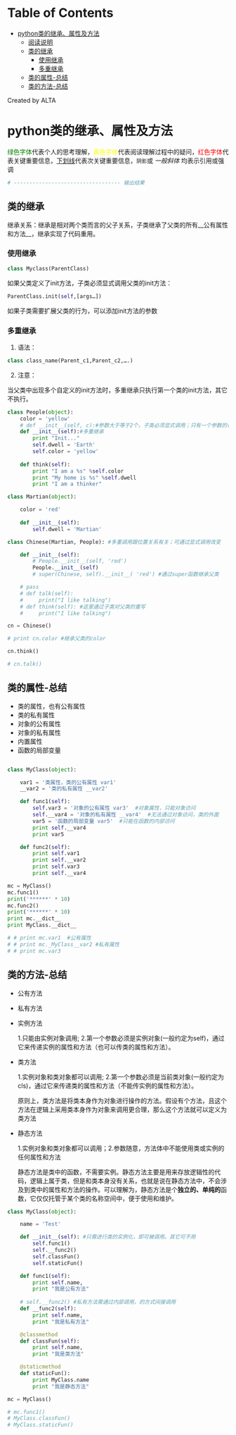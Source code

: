 
Table of Contents
=================

   * [python类的继承、属性及方法](#python类的继承属性及方法)
      * [阅读说明](#阅读说明)
      * [类的继承](#类的继承)
         * [使用继承](#使用继承)
         * [多重继承](#多重继承)
      * [类的属性-总结](#类的属性-总结)
      * [类的方法-总结](#类的方法-总结)

Created by ALTA
# python类的继承、属性及方法  

<font color=#008000>绿色字体</font>代表个人的思考理解，<font color=Yellow>黄色字体</font>代表阅读理解过程中的疑问，<font color=Red>红色字体</font>代表关键重要信息，<u>下划线</u>代表次关键重要信息，`阴影`或 *一般斜体* 均表示引用或强调 

```python
# ---------------------------------- 输出结果
```



## 类的继承  

继承关系：继承是相对两个类而言的父子关系，子类继承了父类的所有__公有属性和方法__，继承实现了代码重用。

### 使用继承  

```python
class Myclass(ParentClass)
```

如果父类定义了init方法，子类必须显式调用父类的init方法： 

```python
ParentClass.init(self,[args…])
```

如果子类需要扩展父类的行为，可以添加init方法的参数

### 多重继承  
1. 语法： 

```python
class class_name(Parent_c1,Parent_c2,….)
```

2. 注意： 

当父类中出现多个自定义的init方法时，多重继承只执行第一个类的init方法，其它不执行。

```python
class People(object):
    color = 'yellow'
    # def __init__(self, c):#参数大于等于2个，子类必须显式调用；只有一个参数的话，可以直接调用。单一继承
    def __init__(self):#多重继承
        print "Init..."      
        self.dwell = 'Earth'
        self.color = 'yellow'
        
    def think(self):
        print "I am a %s" %self.color
        print "My home is %s" %self.dwell
        print "I am a thinker"

class Martian(object):

    color = 'red'
    
    def __init__(self):
        self.dwell = 'Martian'

class Chinese(Martian, People): #多重调用跟位置关系有关；可通过显式调用改变

    def __init__(self):
        # People.__init__(self, 'red')
        People.__init__(self)
        # super(Chinese, self).__init__( 'red') #通过super函数继承父类

    # pass
    # def talk(self):
    #     print("I like talking")
    # def think(self): #这里通过子类对父类的重写
    #     print("I like talking")

cn = Chinese()

# print cn.color #继承父类的color

cn.think()

# cn.talk()
```

## 类的属性-总结

- 类的属性，也有公有属性
- 类的私有属性
- 对象的公有属性
- 对象的私有属性
- 内置属性
- 函数的局部变量

```python

class MyClass(object):

    var1 = '类属性，类的公有属性 var1'
    __var2 = '类的私有属性 __var2'

    def func1(self):
        self.var3 = '对象的公有属性 var3'  #对象属性，只能对象访问
        self.__var4 = '对象的私有属性 __var4'  #无法通过对象访问，类的外面
        var5 = '函数的局部变量 var5'  #只能在函数的内部访问
        print self.__var4
        print var5

    def func2(self):
        print self.var1
        print self.__var2
        print self.var3
        print self.__var4

mc = MyClass()
mc.func1()
print('******' * 10)
mc.func2()
print('******' * 10)
print mc.__dict__
print MyClass.__dict__

# # print mc.var1  #公有属性
# # print mc._MyClass__var2 #私有属性
# # print mc.var3
```

## 类的方法-总结  

- 公有方法

- 私有方法

- 实例方法

  1.只能由实例对象调用; 2.第一个参数必须是实例对象(一般约定为self)，通过它来传递实例的属性和方法（也可以传类的属性和方法）。

- 类方法

  1.实例对象和类对象都可以调用; 2.第一个参数必须是当前类对象(一般约定为cls)，通过它来传递类的属性和方法（不能传实例的属性和方法）。

  原则上，类方法是将类本身作为对象进行操作的方法。假设有个方法，且这个方法在逻辑上采用类本身作为对象来调用更合理，那么这个方法就可以定义为类方法

- 静态方法

  1.实例对象和类对象都可以调用；2.参数随意，方法体中不能使用类或实例的任何属性和方法

  静态方法是类中的函数，不需要实例。静态方法主要是用来存放逻辑性的代码，逻辑上属于类，但是和类本身没有关系，也就是说在静态方法中，不会涉及到类中的属性和方法的操作。可以理解为，静态方法是个**独立的、单纯的**函数，它仅仅托管于某个类的名称空间中，便于使用和维护。

```python
class MyClass(object):

    name = 'Test'

    def __init__(self): #只需进行类的实例化，即可被调用。其它可不用
        self.func1()
        self.__func2()
        self.classFun()
        self.staticFun()

    def func1(self):
        print self.name,
        print "我是公有方法"
        
    # self.__func2() #私有方法需通过内部调用，的方式间接调用
    def __func2(self):
        print self.name,
        print "我是私有方法"

    @classmethod
    def classFun(self):
        print self.name,
        print "我是类方法"

    @staticmethod
    def staticFun():
        print MyClass.name
        print "我是静态方法"

mc = MyClass()

# mc.func1()
# MyClass.classFun()
# MyClass.staticFun()
```